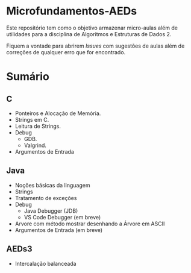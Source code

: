 # Microfundamentos-AEDs

Este repositório tem como o objetivo armazenar micro-aulas além de utilidades para a disciplina 
de Algoritmos e Estruturas de Dados 2. 

Fiquem a vontade para abrirem *Issues* com sugestões de aulas além de correções de 
qualquer erro que for encontrado.

# Sumário

## C

- Ponteiros e Alocação de Memória.
- Strings em C.
- Leitura de Strings.
- Debug
  - GDB.
  - Valgrind.
- Argumentos de Entrada

## Java

- Noções básicas da linguagem
- Strings
- Tratamento de exceções
- Debug
  - Java Debugger (JDB)
  - VS Code Debugger (em breve)
- Arvore com método mostrar desenhando a Árvore em ASCII
- Argumentos de Entrada (em breve)

## AEDs3 

- Intercalação balanceada
